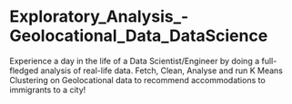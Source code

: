 # Exploratory_Analysis_-Geolocational_Data_DataScience
Experience a day in the life of a Data Scientist/Engineer by doing a full-fledged analysis of real-life data. Fetch, Clean, Analyse and run K Means Clustering on Geolocational data to recommend accommodations to immigrants to a city!
